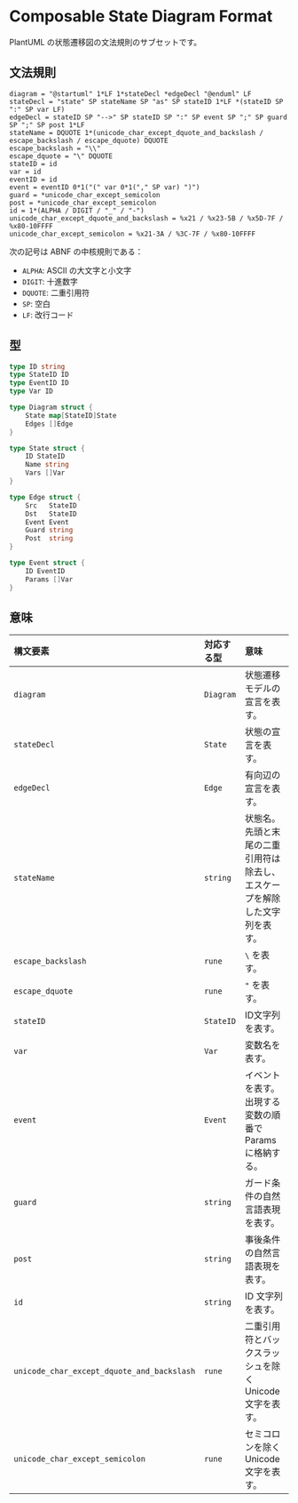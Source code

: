 Composable State Diagram Format
==========================================
PlantUML の状態遷移図の文法規則のサブセットです。


文法規則
--------
```abnf
diagram = "@startuml" 1*LF 1*stateDecl *edgeDecl "@enduml" LF
stateDecl = "state" SP stateName SP "as" SP stateID 1*LF *(stateID SP ":" SP var LF)
edgeDecl = stateID SP "-->" SP stateID SP ":" SP event SP ";" SP guard SP ";" SP post 1*LF
stateName = DQUOTE 1*(unicode_char_except_dquote_and_backslash / escape_backslash / escape_dquote) DQUOTE
escape_backslash = "\\"
escape_dquote = "\" DQUOTE
stateID = id
var = id
eventID = id
event = eventID 0*1("(" var 0*1("," SP var) ")")
guard = *unicode_char_except_semicolon
post = *unicode_char_except_semicolon
id = 1*(ALPHA / DIGIT / "_" / "-")
unicode_char_except_dquote_and_backslash = %x21 / %x23-5B / %x5D-7F / %x80-10FFFF
unicode_char_except_semicolon = %x21-3A / %3C-7F / %x80-10FFFF
```

次の記号は ABNF の中核規則である：

* `ALPHA`: ASCII の大文字と小文字
* `DIGIT`: 十進数字
* `DQUOTE`: 二重引用符
* `SP`: 空白
* `LF`: 改行コード

型
--

```go
type ID string
type StateID ID
type EventID ID
type Var ID

type Diagram struct {
    State map[StateID]State 
    Edges []Edge
}

type State struct {
    ID StateID
    Name string
    Vars []Var
}

type Edge struct {
    Src   StateID
    Dst   StateID
    Event Event
    Guard string
    Post  string
}

type Event struct {
    ID EventID
    Params []Var
}
```


意味
----
| 構文要素 | 対応する型 | 意味 |
|:---------|:-----------|:-----|
| `diagram` | `Diagram` | 状態遷移モデルの宣言を表す。 |
| `stateDecl` | `State` | 状態の宣言を表す。 |
| `edgeDecl` | `Edge` | 有向辺の宣言を表す。 |
| `stateName` | `string` | 状態名。先頭と末尾の二重引用符は除去し、エスケープを解除した文字列を表す。 |
| `escape_backslash` | `rune` | `\` を表す。 |
| `escape_dquote`    | `rune` | `"` を表す。 |
| `stateID` | `StateID`  | ID文字列を表す。 |
| `var`     | `Var`      | 変数名を表す。   |
| `event`   | `Event`    | イベントを表す。出現する変数の順番で Params に格納する。 |
| `guard`   | `string`   | ガード条件の自然言語表現を表す。 |
| `post`    | `string`   | 事後条件の自然言語表現を表す。   |
| `id`     | `string`   | ID 文字列を表す。 |
| `unicode_char_except_dquote_and_backslash` | `rune` | 二重引用符とバックスラッシュを除くUnicode文字を表す。 |
| `unicode_char_except_semicolon` | `rune` | セミコロンを除くUnicode文字を表す。 |

